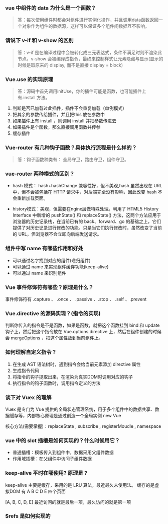 ### vue 中组件的 data 为什么是一个函数？
> 答：每次使用组件时都会对组件进行实例化操作，并且调用data函数返回一个对象作为组件的数据源，这样可以保证多个组件间数据互不影响。

### 请说下 v-if 和 v-show 的区别
> 答：v-if 是在编译过程中会被转化成三元表达式，条件不满足时则不渲染此节点。v-show 会被编译成指令，最终来控制样式让元素隐藏与显示(显示的时候是取原来的 display, 而不是直接 display = block)

### Vue.use 的实现原理
> 答：源码中首先调用initUse，你的插件可能是函数，也可能插件上有.install 方法。
1) 判断是否已加载过此插件，插件不会重复加载（单例模式）
2) 把其余的参数传给插件，并且把this 放在参数中
3) 如果插件上有 install ，则调用 install 并把参数传进去
4) 如果插件是个函数，那么直接调用函数并传参
5) 缓存插件

### Vue-router 有几种钩子函数？具体执行流程是什么样的？
> 答：钩子函数种类有： 全局守卫，路由守卫，组件守卫。

### vue-router 两种模式的区别？

- hash 模式： hash+hashChange 兼容性好，但不美观,hash 虽然出现在 URL 中，但不会被包括在 HTTP 请求中，对后端完全没有影响，因此改变 hash 不会重新加载页面。

- history模式：美观，但需要在nginx层做特殊处理。利用了 HTML5 History Interface 中新增的 pushState() 和 replaceState() 方法，这两个方法应用于浏览器的历史记录栈，在当前已有的 back、forward、go 的基础之上，它们提供了对历史记录进行修改的功能。只是当它们执行修改时，虽然改变了当前的 URL，但浏览器不会立即向后端发送请求。

### 组件中写 name 有哪些作用和好处

- 可以通过名字找到对应的组件(递归组件)
- 可以通过 name 来实现组件缓存功能(keep-alive)
- 可以通过 name 来识别组件

### Vue 事件修饰符有哪些？原理是什么？

事件修饰符有 .capture 、 .once 、 .passive 、.stop 、 .self 、.prevent

### Vue.directive 的源码实现？(指令的实现)

判断你传入的指令是不是函数，如果是函数，就把这个函数挂到 bind 和 update 钩子上，然后把这个指令放在 Vue.options.directive 上，然后在组件创建的时候会 mergeOptions ，把这个属性放到当前组件上。

### 如何理解自定义指令？

1. 在生成 AST 语法树时，遇到指令会给当前元素添加 directive 属性
2. 生成指令代码
3. 将指令的钩子提取出来，在渲染为真实DOM时调用对应的钩子
4. 执行指令的钩子函数时，调用指令定义的方法

### 谈下对 Vuex 的理解

Vuex 是专门为 Vue 提供的全局状态管理系统，用于多个组件中的数据共享、数据缓存等，内部核心原理是通过创造一个全局实例 new Vue

核心方法(需要掌握)：replaceState , subscribe , registerMoudle , namespace 

### vue 中的 slot 插槽是如何实现的？什么时候用它？

- 普通插槽：模板传入到组件中，数据采用父组件数据
- 作用域插槽：在父组件中访问子组件数据

### keep-alive 平时在哪使用? 原理是 ?

keep-alive 主要是缓存，采用的是 LRU 算法，最近最久未使用法。
缓存的是虚拟DOM
有 A B C D E 四个页面 

[A, B, C, D, E] 最近访问的就是最后一项，最久访问的就是第一项

### $refs 是如何实现的